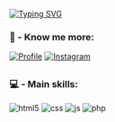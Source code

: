 [![Typing SVG](https://readme-typing-svg.demolab.com?font=Fira+Code&weight=800&size=25&duration=1000&pause=1000&color=7E0000&center=true&vCenter=true&multiline=true&random=false&width=1000&height=100&lines=You're+welcome!;My+name's+Leth%C3%ADcia)](https://git.io/typing-svg)

<h3 align=left>👤 - Know me more:</h3>

[![Profile](https://img.shields.io/website?label=My_profile&style=for-the-badge&url=https://yleehsz014.github.io/linktree_clone/)](https://yleehsz014.github.io/linktree_clone)
[![Instagram](https://img.shields.io/badge/Instagram-E4405F?style=for-the-badge&logo=instagram&logoColor=white)](https://instagram.com/yleehsz)

##
<h3 align=left>💻 - Main skills:</h3>
<div style="display: inline_block">
  <img align="center" alt="html5" src="https://img.shields.io/badge/HTML5-E34F26?style=for-the-badge&logo=html5&logoColor=white" />
  <img align="center" alt="css" src="https://img.shields.io/badge/CSS3-1572B6?style=for-the-badge&logo=css3&logoColor=white" />
  <img align="center" alt="js" src="https://img.shields.io/badge/JavaScript-F7DF1E?style=for-the-badge&logo=javascript&logoColor=black" />
  <img align="center" alt="php" src="https://img.shields.io/badge/PHP-777BB4?style=for-the-badge&logo=php&logoColor=white"/>
</div>
